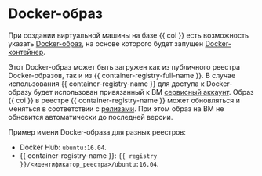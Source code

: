 # Docker-образ

При создании виртуальной машины на базе {{ coi }} есть возможность указать [Docker-образ](../../container-registry/concepts/docker-image.md), на основе которого будет запущен [Docker-контейнер](/blog/posts/2022/03/docker-containers).

Этот Docker-образ может быть загружен как из публичного реестра Docker-образов, так и из {{ container-registry-full-name }}. В случае использования {{ container-registry-name }} для доступа к Docker-образу будет использован привязанный к ВМ [сервисный аккаунт](../../iam/concepts/index.md#sa). Образ {{ coi }} в реестре {{ container-registry-name }} может обновляться и меняться в соответствии с [релизами](../release-notes.md). При этом образ на ВМ не обновится автоматически до последней версии.

Пример имени Docker-образа для разных реестров:
* Docker Hub: `ubuntu:16.04`.
* {{ container-registry-name }}: `{{ registry }}/<идентификатор_реестра>/ubuntu:16.04`.